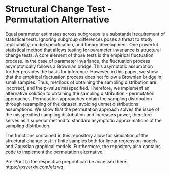 # Structural Change Test - Permutation Alternative

Equal parameter estimates across subgroups is a substantial requirement of statistical tests. Ignoring subgroup differences poses a threat to study replicability, model specification, and theory development. One powerful statistical method that allows testing for parameter invariance is structural change tests. A core element of those tests is the empirical fluctuation process. In the case of parameter invariance, the fluctuation process asymptotically follows a Brownian bridge. This asymptotic assumption further provides the basis for inference. However, in this paper, we show that the empirical fluctuation process does not follow a Brownian bridge in small samples. Thus, methods of obtaining the sampling distribution are incorrect, and the p-value misspecified. Therefore, we implement an alternative solution to obtaining the sampling distribution - permutation approaches. Permutation approaches obtain the sampling distribution through resampling of the dataset, avoiding unmet distributional assumptions. We show that the permutation approach solves the issue of the misspecified sampling distribution and increases power, therefore serves as a superior method to standard asymptotic approximations of the sampling distribution.

The functions contained in this repository allow for simulation of the structural change test in finite samples both for linear regression models and Gaussian graphical models. Furthermore, the repository also contains code to implement the permutation alternative.


Pre-Print to the respective preprint can be accessed here: https://psyarxiv.com/efzwq
